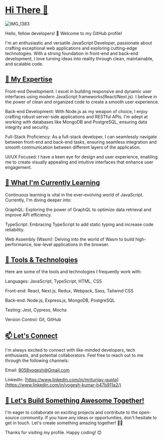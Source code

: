 # [Hi There 👋](https://github.com/Yogesh889#hi-there)

![IMG_1383](https://github.com/yogesh889/Yogesh889/assets/60712411/eebae107-fc74-437a-b565-7dc1cf3cab6b)

Hello, fellow developers! 👋 Welcome to my GitHub profile!

I'm an enthusiastic and versatile JavaScript Developer, passionate about crafting exceptional web applications and exploring cutting-edge technologies. With a strong foundation in front-end and back-end development, I love turning ideas into reality through clean, maintainable, and scalable code.

## [🚀 My Expertise](https://github.com/yogesh889#-my-expertise)
Front-end Development: I excel in building responsive and dynamic user interfaces using modern JavaScript frameworks(React/Next.js). I believe in the power of clean and organized code to create a smooth user experience.

Back-end Development: With Node.js as my weapon of choice, I enjoy crafting robust server-side applications and RESTful APIs. I'm adept at working with databases like MongoDB and PostgreSQL, ensuring data integrity and security.

Full-Stack Proficiency: As a full-stack developer, I can seamlessly navigate between front-end and back-end tasks, ensuring seamless integration and smooth communication between different layers of the application.

UI/UX Focused: I have a keen eye for design and user experience, enabling me to create visually appealing and intuitive interfaces that enhance user engagement.

## [🌱 What I'm Currently Learning](https://github.com/yogesh889#-what-im-currently-learning)
Continuous learning is vital in the ever-evolving world of JavaScript. Currently, I'm diving deeper into:

GraphQL: Exploring the power of GraphQL to optimize data retrieval and improve API efficiency.

TypeScript: Embracing TypeScript to add static typing and increase code reliability.

Web Assembly (Wasm): Delving into the world of Wasm to build high-performance, low-level applications in the browser.

## [🔧 Tools & Technologies](https://github.com/yogesh889#-tools--technologies)
Here are some of the tools and technologies I frequently work with:

Languages: JavaScript, TypeScript, HTML, CSS

Front-end: React, Next.js, Redux, Webpack, Sass, Tailwind CSS

Back-end: Node.js, Express.js, MongoDB, PostgreSQL

Testing: Jest, Cypress, Mocha

Version Control: Git, GitHub

## [📫 Let's Connect](https://github.com/yogesh889#-lets-connect)
I'm always excited to connect with like-minded developers, tech enthusiasts, and potential collaborators. Feel free to reach out to me through the following channels:

Email: [8058yogesh@Gmail.com](8058yogesh@gmail.com)

LinkedIn: [https://www.linkedin.com/in/mritunjay-gupta](https://www.linkedin.com/in/yogesh-kumar-b47b911a2/)

## [🎉 Let's Build Something Awesome Together!](https://github.com/yogesh889#-lets-build-something-awesome-together)
I'm eager to collaborate on exciting projects and contribute to the open-source community. If you have any ideas or opportunities, don't hesitate to get in touch. Let's create something amazing together! 👨‍💻

Thanks for visiting my profile. Happy coding! 😊

